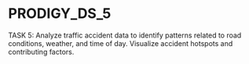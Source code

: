 # PRODIGY_DS_5

  TASK 5: Analyze traffic accident data to identify patterns related to road conditions, weather, and time of day. Visualize accident hotspots and contributing factors.
